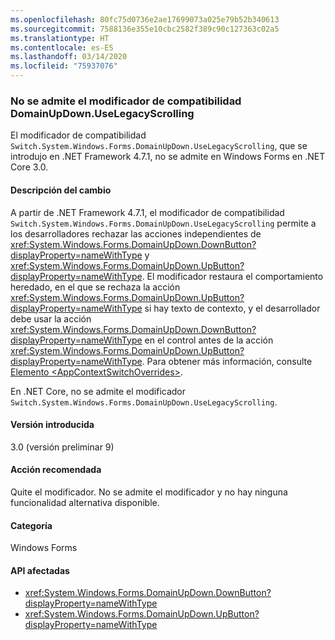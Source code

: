 ```yaml
---
ms.openlocfilehash: 80fc75d0736e2ae17699073a025e79b52b340613
ms.sourcegitcommit: 7588136e355e10cbc2582f389c90c127363c02a5
ms.translationtype: HT
ms.contentlocale: es-ES
ms.lasthandoff: 03/14/2020
ms.locfileid: "75937076"
---
```

### <a name="domainupdownuselegacyscrolling-compatibility-switch-not-supported"></a>No se admite el modificador de compatibilidad DomainUpDown.UseLegacyScrolling

El modificador de compatibilidad `Switch.System.Windows.Forms.DomainUpDown.UseLegacyScrolling`, que se introdujo en .NET Framework 4.7.1, no se admite en Windows Forms en .NET Core 3.0.

#### <a name="change-description"></a>Descripción del cambio

A partir de .NET Framework 4.7.1, el modificador de compatibilidad `Switch.System.Windows.Forms.DomainUpDown.UseLegacyScrolling` permite a los desarrolladores rechazar las acciones independientes de <xref:System.Windows.Forms.DomainUpDown.DownButton?displayProperty=nameWithType> y <xref:System.Windows.Forms.DomainUpDown.UpButton?displayProperty=nameWithType>. El modificador restaura el comportamiento heredado, en el que se rechaza la acción <xref:System.Windows.Forms.DomainUpDown.UpButton?displayProperty=nameWithType> si hay texto de contexto, y el desarrollador debe usar la acción <xref:System.Windows.Forms.DomainUpDown.DownButton?displayProperty=nameWithType> en el control antes de la acción <xref:System.Windows.Forms.DomainUpDown.UpButton?displayProperty=nameWithType>. Para obtener más información, consulte [Elemento \<AppContextSwitchOverrides>](~/docs/framework/configure-apps/file-schema/runtime/appcontextswitchoverrides-element.md).

En .NET Core, no se admite el modificador `Switch.System.Windows.Forms.DomainUpDown.UseLegacyScrolling`.

#### <a name="version-introduced"></a>Versión introducida

3.0 (versión preliminar 9)

#### <a name="recommended-action"></a>Acción recomendada

Quite el modificador. No se admite el modificador y no hay ninguna funcionalidad alternativa disponible.

#### <a name="category"></a>Categoría

Windows Forms

#### <a name="affected-apis"></a>API afectadas

- <xref:System.Windows.Forms.DomainUpDown.DownButton?displayProperty=nameWithType>
- <xref:System.Windows.Forms.DomainUpDown.UpButton?displayProperty=nameWithType>

<!-- 

### Affected APIs

- `M:System.Windows.Forms.DomainUpDown.DownButton`
- `M:System.Windows.Forms.DomainUpDown.UpButton`

-->
